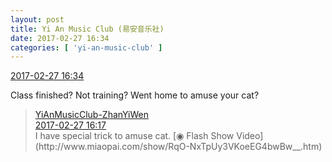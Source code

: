 ```yaml
---
layout: post
title: Yi An Music Club (易安音乐社)
date: 2017-02-27 16:34
categories: [ 'yi-an-music-club' ]
---
```


<div class="weibo-info">
  <a href="http://weibo.com/6094546964/Exu3QtOHP">2017-02-27 16:34</a>
</div>

Class finished? Not training? Went home to amuse your cat?

<!-- more -->

> <div class="weibo-post-name">
>   <a href="http://weibo.com/u/6108090526">YiAnMusicClub-ZhanYiWen</a>
> </div>
> <div class="weibo-info">
>   <a href="http://weibo.com/6108090526/ExtWDojTh">2017-02-27 16:17</a>
> </div>
> I have special trick to amuse cat. [◉ Flash Show Video](http://www.miaopai.com/show/RqO-NxTpUy3VKoeEG4bwBw__.htm)
